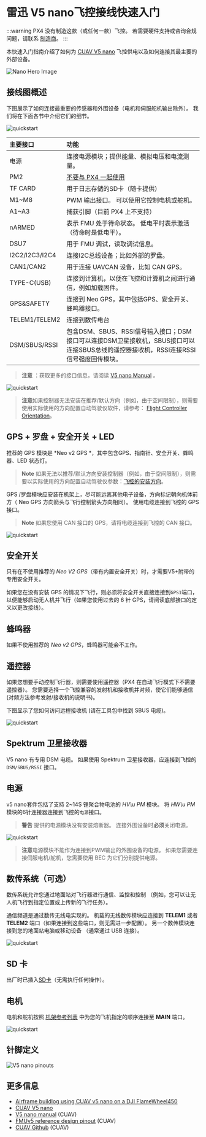 # 雷迅 V5 nano飞控接线快速入门

:::warning
PX4 没有制造这款（或任何一款）飞控。 若需要硬件支持或咨询合规问题，请联系 [制造商](https://store.cuav.net/)。
:::

本快速入门指南介绍了如何为 [CUAV V5 nano](../flight_controller/cuav_v5_nano.md) 飞控供电以及如何连接其最主要的外部设备。

![Nano Hero Image](../../assets/flight_controller/cuav_v5_nano/v5_nano_01.png)

## 接线图概述

下图展示了如何连接最重要的传感器和外围设备（电机和伺服舵机输出除外）。 我们将在下面各节中介绍它们的细节。

![quickstart](../../assets/flight_controller/cuav_v5_nano/connection/v5_nano_quickstart_02.png)

| 主要接口           | 功能                                                                                  |
|:-------------- |:----------------------------------------------------------------------------------- |
| 电源             | 连接电源模块；提供能量、模拟电压和电流测量。                                                              |
| PM2            | [不要与 PX4 一起使用 ](../flight_controller/cuav_v5_nano.md#compatibility_pm2)             |
| TF CARD        | 用于日志存储的SD卡（随卡提供）                                                                    |
| M1~M8          | PWM 输出接口。 可以使用它控制电机或舵机。                                                             |
| A1~A3          | 捕获引脚（目前 PX4 上不支持）                                                                   |
| nARMED         | 表示 FMU 处于待命状态。 低电平时表示激活（待命时是低电平）。                                                   |
| DSU7           | 用于 FMU 调试，读取调试信息。                                                                   |
| I2C2/I2C3/I2C4 | 连接I2C总线设备；比如外部的罗盘。                                                                  |
| CAN1/CAN2      | 用于连接 UAVCAN 设备，比如 CAN GPS。                                                          |
| TYPE-C(USB)    | 连接到计算机，以便在飞控和计算机之间进行通信，例如加载固件。                                                      |
| GPS&SAFETY     | 连接到 Neo GPS，其中包括GPS、安全开关、蜂鸣器接口。                                                     |
| TELEM1/TELEM2  | 连接到数传电台                                                                             |
| DSM/SBUS/RSSI  | 包含DSM、SBUS、RSSI信号输入接口；DSM接口可以连接DSM卫星接收机，SBUS接口可以连接SBUS总线的遥控器接收机，RSSI连接RSSI信号强度回传模块。 |


> **注意** ：获取更多的接口信息，请阅读 [V5 nano Manual](http://manual.cuav.net/V5-nano.pdf) 。

![quickstart](../../assets/flight_controller/cuav_v5_nano/connection/v5_nano_quickstart_03.png)

> **注意**如果控制器无法安装在推荐/默认方向（例如，由于空间限制），则需要使用实际使用的方向配置自动驾驶仪软件，请参考： [Flight Controller Orientation](../advanced_features/rtk-gps.md)。

## GPS + 罗盘 + 安全开关 + LED

推荐的 GPS 模块是 *Neo v2 GPS *，其中包含GPS、指南针、安全开关、蜂鸣器、LED 状态灯。

> **Note** 如果无法以推荐/默认方向安装控制器（例如，由于空间限制），则需要以实际使用的方向配置自动驾驶仪参数：[飞控的安装方向](../advanced_features/rtk-gps.md)。

GPS /罗盘模块应安装在机架上，尽可能远离其他电子设备，方向标记朝向机体前方（ Neo GPS 方向箭头与飞行控制箭头方向相同）。 使用电缆连接到飞控的 GPS 接口。

> **Note** 如果您使用 CAN 接口的 GPS，请将电缆连接到飞控的 CAN 接口。

![quickstart](../../assets/flight_controller/cuav_v5_nano/connection/v5_nano_quickstart_04.png)

## 安全开关

只有在不使用推荐的 *Neo V2 GPS*（带有内置安全开关）时，才需要V5+附带的专用安全开关。 

如果您在没有安装 GPS 的情况下飞行，则必须将安全开关直接连接到`GPS1`端口，以便能够启动无人机并飞行（如果您使用过去的 6 针 GPS，请阅读底部接口的定义以更改接线）。

## 蜂鸣器

如果不使用推荐的 *Neo v2 GPS*，蜂鸣器可能会不工作。

## 遥控器

如果您想要手动控制飞行器，则需要使用遥控器（PX4 在自动飞行模式下不需要遥控器）。 您需要选择一个飞控兼容的发射机和接收机并对频，使它们能够通信 (对频方法参考发射/接收机的说明书)。

下图显示了您如何访问远程接收机 (请在工具包中找到 SBUS 电缆)。

![quickstart](../../assets/flight_controller/cuav_v5_nano/connection/v5_nano_quickstart_05.png)

## Spektrum 卫星接收器

V5 nano 有专用 DSM 电缆。 如果使用 Spektrum 卫星接收器，应连接到飞控的 `DSM/SBUS/RSSI` 接口。

## 电源

v5 nano</em>套件包括了支持 2~14S 锂聚合物电池的 *HV\\u PM* 模块。 将 *HW\\u PM* 模块的6针连接器连接到飞控的`电源`接口。

> **警告** 提供的电源模块没有安装熔断器。 连接外围设备时**必须**关闭电源。

![quickstart](../../assets/flight_controller/cuav_v5_nano/connection/v5_nano_quickstart_06.png)

> **注意**电源模块不能作为连接到PWM输出的外围设备的电源。 如果您需要连接伺服电机/舵机，您需要使用 BEC 为它们分别提供电源。

## 数传系统（可选）

数传系统允许您通过地面站对飞行器进行通信、监控和控制 （例如，您可以让无人机飞行到指定位置或上传新的飞行任务）。

通信频道是通过数传无线电实现的。 机载的无线数传模块应连接到 **TELEM1** 或者 **TELEM2** 端口（如果连接到这些端口，则无需进一步配置）。 另一个数传模块连接到您的地面站电脑或移动设备 （通常通过 USB 连接）。

![quickstart](../../assets/flight_controller/cuav_v5_nano/connection/v5_nano_quickstart_07.png)

<span id="sd_card"></span>

## SD 卡

出厂时已插入[SD卡](../getting_started/px4_basic_concepts.md#sd_cards)（无需执行任何操作）。

## 电机

电机和舵机按照 [机架参考列表](../airframes/airframe_reference.md) 中为您的飞机指定的顺序连接至 **MAIN** 端口。

![quickstart](../../assets/flight_controller/cuav_v5_nano/connection/v5_nano_quickstart_06.png)

## 针脚定义

![V5 nano pinouts](../../assets/flight_controller/cuav_v5_nano/v5_nano_pinouts.png)

## 更多信息

- [Airframe buildlog using CUAV v5 nano on a DJI FlameWheel450](../frames_multicopter/dji_f450_cuav_5nano.md)
- [CUAV V5 nano](../flight_controller/cuav_v5_nano.md)
- [V5 nano manual](http://manual.cuav.net/V5-nano.pdf) (CUAV)
- [FMUv5 reference design pinout](https://docs.google.com/spreadsheets/d/1-n0__BYDedQrc_2NHqBenG1DNepAgnHpSGglke-QQwY/edit#gid=912976165) (CUAV)
- [CUAV Github](https://github.com/cuav) (CUAV)